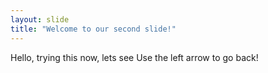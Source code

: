 ```yaml
---
layout: slide
title: "Welcome to our second slide!"
---
```

Hello, trying this now, lets see
Use the left arrow to go back!
